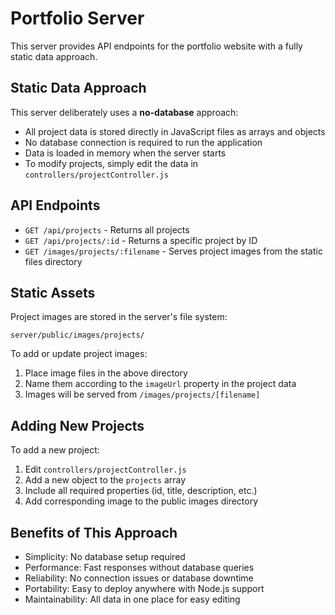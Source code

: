 # Portfolio Server

This server provides API endpoints for the portfolio website with a fully static data approach.

## Static Data Approach

This server deliberately uses a **no-database** approach:

- All project data is stored directly in JavaScript files as arrays and objects
- No database connection is required to run the application
- Data is loaded in memory when the server starts
- To modify projects, simply edit the data in `controllers/projectController.js`

## API Endpoints

- `GET /api/projects` - Returns all projects
- `GET /api/projects/:id` - Returns a specific project by ID
- `GET /images/projects/:filename` - Serves project images from the static files directory

## Static Assets

Project images are stored in the server's file system:

```
server/public/images/projects/
```

To add or update project images:
1. Place image files in the above directory
2. Name them according to the `imageUrl` property in the project data
3. Images will be served from `/images/projects/[filename]`

## Adding New Projects

To add a new project:

1. Edit `controllers/projectController.js`
2. Add a new object to the `projects` array
3. Include all required properties (id, title, description, etc.)
4. Add corresponding image to the public images directory

## Benefits of This Approach

- Simplicity: No database setup required
- Performance: Fast responses without database queries
- Reliability: No connection issues or database downtime
- Portability: Easy to deploy anywhere with Node.js support
- Maintainability: All data in one place for easy editing 